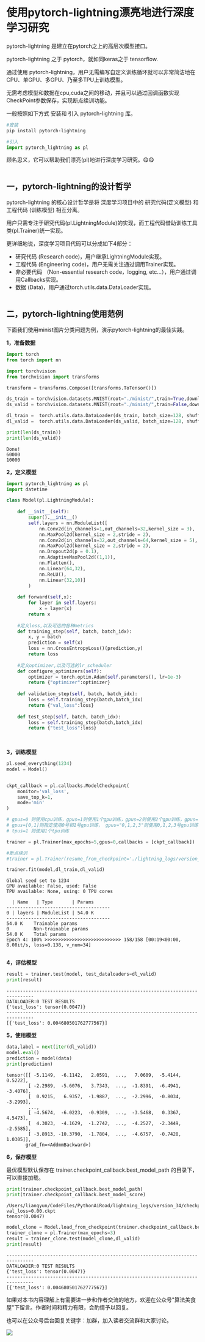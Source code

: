 # 使用pytorch-lightning漂亮地进行深度学习研究


pytorch-lightning 是建立在pytorch之上的高层次模型接口。

pytorch-lightning 之于 pytorch，就如同keras之于 tensorflow.

通过使用 pytorch-lightning，用户无需编写自定义训练循环就可以非常简洁地在CPU、单GPU、多GPU、乃至多TPU上训练模型。

无需考虑模型和数据在cpu,cuda之间的移动，并且可以通过回调函数实现CheckPoint参数保存，实现断点续训功能。

<!-- #region -->
一般按照如下方式 安装和 引入 pytorch-lightning 库。

```bash
#安装
pip install pytorch-lightning
```

```python 
#引入
import pytorch_lightning as pl 
```

顾名思义，它可以帮助我们漂亮(pl)地进行深度学习研究。😋😋 


<!-- #endregion -->

```python

```

## 一，pytorch-lightning的设计哲学


pytorch-lightning 的核心设计哲学是将 深度学习项目中的 研究代码(定义模型) 和 工程代码 (训练模型) 相互分离。

用户只需专注于研究代码(pl.LightningModule)的实现，而工程代码借助训练工具类(pl.Trainer)统一实现。

更详细地说，深度学习项目代码可以分成如下4部分：

* 研究代码 (Research code)，用户继承LightningModule实现。
* 工程代码 (Engineering code)，用户无需关注通过调用Trainer实现。
* 非必要代码 （Non-essential research code，logging, etc...），用户通过调用Callbacks实现。
* 数据 (Data)，用户通过torch.utils.data.DataLoader实现。



```python

```

## 二，pytorch-lightning使用范例


下面我们使用minist图片分类问题为例，演示pytorch-lightning的最佳实践。



**1，准备数据**

```python
import torch 
from torch import nn 

import torchvision 
from torchvision import transforms

```

```python
transform = transforms.Compose([transforms.ToTensor()])

ds_train = torchvision.datasets.MNIST(root="./minist/",train=True,download=True,transform=transform)
ds_valid = torchvision.datasets.MNIST(root="./minist/",train=False,download=True,transform=transform)

dl_train =  torch.utils.data.DataLoader(ds_train, batch_size=128, shuffle=True, num_workers=4)
dl_valid =  torch.utils.data.DataLoader(ds_valid, batch_size=128, shuffle=False, num_workers=4)

print(len(ds_train))
print(len(ds_valid))

```

```
Done!
60000
10000
```


**2，定义模型**

```python
import pytorch_lightning as pl 
import datetime

class Model(pl.LightningModule):
    
    def __init__(self):
        super().__init__()
        self.layers = nn.ModuleList([
            nn.Conv2d(in_channels=1,out_channels=32,kernel_size = 3),
            nn.MaxPool2d(kernel_size = 2,stride = 2),
            nn.Conv2d(in_channels=32,out_channels=64,kernel_size = 5),
            nn.MaxPool2d(kernel_size = 2,stride = 2),
            nn.Dropout2d(p = 0.1),
            nn.AdaptiveMaxPool2d((1,1)),
            nn.Flatten(),
            nn.Linear(64,32),
            nn.ReLU(),
            nn.Linear(32,10)]
        )
        
    def forward(self,x):
        for layer in self.layers:
            x = layer(x)
        return x
    
    #定义loss,以及可选的各种metrics
    def training_step(self, batch, batch_idx):
        x, y = batch
        prediction = self(x)
        loss = nn.CrossEntropyLoss()(prediction,y)
        return loss
    
    #定义optimizer,以及可选的lr_scheduler
    def configure_optimizers(self):
        optimizer = torch.optim.Adam(self.parameters(), lr=1e-3)
        return {"optimizer":optimizer}
    
    def validation_step(self, batch, batch_idx):
        loss = self.training_step(batch,batch_idx)
        return {"val_loss":loss}
    
    def test_step(self, batch, batch_idx):
        loss = self.training_step(batch,batch_idx)
        return {"test_loss":loss}
    
  
```

**3，训练模型**

```python
pl.seed_everything(1234)
model = Model() 


ckpt_callback = pl.callbacks.ModelCheckpoint(
    monitor='val_loss',
    save_top_k=1,
    mode='min'
)

# gpus=0 则使用cpu训练，gpus=1则使用1个gpu训练，gpus=2则使用2个gpu训练，gpus=-1则使用所有gpu训练，
# gpus=[0,1]则指定使用0号和1号gpu训练， gpus="0,1,2,3"则使用0,1,2,3号gpu训练
# tpus=1 则使用1个tpu训练

trainer = pl.Trainer(max_epochs=5,gpus=0,callbacks = [ckpt_callback]) 

#断点续训
#trainer = pl.Trainer(resume_from_checkpoint='./lightning_logs/version_31/checkpoints/epoch=02-val_loss=0.05.ckpt')

trainer.fit(model,dl_train,dl_valid)

```

```
Global seed set to 1234
GPU available: False, used: False
TPU available: None, using: 0 TPU cores

  | Name   | Type       | Params
--------------------------------------
0 | layers | ModuleList | 54.0 K
--------------------------------------
54.0 K    Trainable params
0         Non-trainable params
54.0 K    Total params
Epoch 4: 100% >>>>>>>>>>>>>>>>>>>>>>>>>>>> 158/158 [00:19<00:00, 8.08it/s, loss=0.138, v_num=34]
```

```python

```

**4，评估模型**

```python
result = trainer.test(model, test_dataloaders=dl_valid)
print(result)
```

```
--------------------------------------------------------------------------------
DATALOADER:0 TEST RESULTS
{'test_loss': tensor(0.0047)}
--------------------------------------------------------------------------------
[{'test_loss': 0.004680501762777567}]
```


**5，使用模型**

```python
data,label = next(iter(dl_valid))
model.eval()
prediction = model(data)
print(prediction)

```

```
tensor([[ -5.1149,  -6.1142,   2.0591,  ...,   7.0609,  -5.4144,   0.5222],
        [ -2.2989,  -5.6076,   3.7343,  ...,  -1.8391,  -6.4941,  -3.4076],
        [  0.9215,   6.9357,  -1.9887,  ...,  -2.2996,  -0.8034,  -3.2993],
        ...,
        [ -4.5674,  -6.0223,  -0.9309,  ...,  -3.5468,   0.3367,   4.5473],
        [  4.3023,  -4.1629,  -1.2742,  ...,  -4.2527,  -2.3449,  -2.5585],
        [ -3.8913, -10.3790,  -1.7804,  ...,  -4.6757,  -0.7428,   1.0305]],
       grad_fn=<AddmmBackward>)
```


**6，保存模型**


最优模型默认保存在 trainer.checkpoint_callback.best_model_path 的目录下，可以直接加载。

```python
print(trainer.checkpoint_callback.best_model_path)
print(trainer.checkpoint_callback.best_model_score)
```

```
/Users/liangyun/CodeFiles/PythonAiRoad/lightning_logs/version_34/checkpoints/epoch=04-val_loss=0.00.ckpt
tensor(0.0047)

```

```python
model_clone = Model.load_from_checkpoint(trainer.checkpoint_callback.best_model_path)
trainer_clone = pl.Trainer(max_epochs=3) 
result = trainer_clone.test(model_clone,dl_valid)
print(result)

```

```
--------------------------------------------------------------------------------
DATALOADER:0 TEST RESULTS
{'test_loss': tensor(0.0047)}
--------------------------------------------------------------------------------
[{'test_loss': 0.004680501762777567}]
```


如果对本书内容理解上有需要进一步和作者交流的地方，欢迎在公众号"算法美食屋"下留言。作者时间和精力有限，会酌情予以回复。

也可以在公众号后台回复关键字：加群，加入读者交流群和大家讨论。

![](./data/算法美食屋二维码.png)



